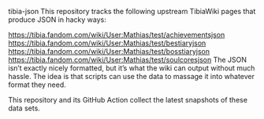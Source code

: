 tibia-json
This repository tracks the following upstream TibiaWiki pages that produce JSON in hacky ways:

https://tibia.fandom.com/wiki/User:Mathias/test/achievementsjson
https://tibia.fandom.com/wiki/User:Mathias/test/bestiaryjson
https://tibia.fandom.com/wiki/User:Mathias/test/bosstiaryjson
https://tibia.fandom.com/wiki/User:Mathias/test/soulcoresjson
The JSON isn’t exactly nicely formatted, but it’s what the wiki can output without much hassle. The idea is that scripts can use the data to massage it into whatever format they need.

This repository and its GitHub Action collect the latest snapshots of these data sets.
